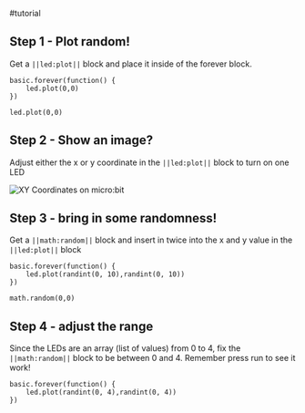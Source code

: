 #tutorial

## Step 1 - Plot random!

Get a ``||led:plot||`` block and place it inside of the forever block.
    
```blocks
basic.forever(function() {
    led.plot(0,0)
})
```

```ghost
led.plot(0,0)
```

## Step 2 - Show an image?

Adjust either the x or y coordinate in the ``||led:plot||`` block to turn on one LED

![XY Coordinates on micro:bit](/randomleds1/displayxycoords.png)

## Step 3 - bring in some randomness!

Get a ``||math:random||`` block and insert in twice into the x and y value in the ``||led:plot||`` block

```blocks
basic.forever(function() {
    led.plot(randint(0, 10),randint(0, 10))
})
```

```ghost
math.random(0,0)
```

## Step 4 - adjust the range

Since the LEDs are an array (list of values) from 0 to 4, fix the ``||math:random||`` block to be between 0 and 4. Remember press run to see it work!

```blocks
basic.forever(function() {
    led.plot(randint(0, 4),randint(0, 4))
})
```

<script src="https://makecode.com/gh-pages-embed.js"></script><script>makeCodeRender("{{ site.makecode.home_url }}", "{{ site.github.owner_name }}/{{ site.github.repository_name }}");</script>
